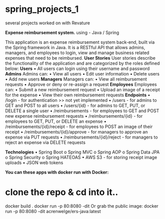# spring_projects_1
several projects worked on with Revature

**Expense reimbursement system.** using - Java / Spring


This application is an expense reimbursement system back-end, built via the Spring framework in Java. It is a RESTful API that allows admins, managers, and employees to login, view and manage business related expenses that need to be reimbursed.
**User Stories**
User stories describe the functionality of the application and are categorized by the roles defined below:
**Users**
•	All users can login using their username and password
**Admins**
Admins can:
•	View all users
•	Edit user information
•	Delete users
•	Add new users
**Managers**
Managers can:
•	View all reimbursement requests
•	Approve or deny or re-assign a request
**Employees**
Employees can:
•	Submit a new reimbursement request
•	Upload an image of a receipt for the expense
•	View their own reimbursement requests
**Endpoints**
•	/login - for authentication >> not yet implemented
•	/users - for admins to GET and POST to all users
•	/users/{id} - for admins to GET, PUT, or DELETE a single user
•	/reimbursements - for employees to GET and POST new expense reimbursement requests
•	/reimbursements/{id} - for employees to GET, PUT, or DELETE an expense
•	/reimbursements/{id}/receipt - for employees to POST an image of their receipt
•	/reimbursements/{id}/approve - for managers to approve an expense via PUT requests
•	/reimbursements/{id}/reject - for managers to reject an expense via DELETE requests

**Technologies**
•	Spring Boot
o	Spring MVC
o	Spring AOP
o	Spring Data JPA
o	Spring Security
o	Spring HATEOAS
•	AWS S3 - for storing receipt image uploads
•	JSON web tokens

**You can these apps with docker run with Docker:**
# clone the repo & cd into it..
docker build .
docker run -p 80:8080 -dit <imagename>
Or grab the public image:
docker run -p 80:8080 -dit acrenwelge/ers-java:latest
